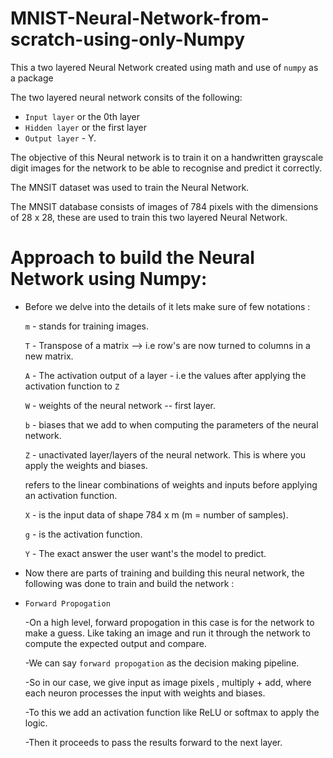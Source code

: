 # MNIST-Neural-Network-from-scratch-using-only-Numpy
This a two layered Neural Network created using math and use of `numpy` as a package

The two layered neural network consits of the following:
- `Input layer` or the 0th layer
- `Hidden layer` or the first layer
- `Output layer` - Y.

The objective of this Neural network is to train it on a handwritten grayscale digit images 
for the network to be able to recognise and predict it correctly.

The MNSIT dataset was used to train the Neural Network.

The MNSIT database consists of images of 784 pixels with the dimensions of 28 x 28, these 
are used to train this two layered Neural Network.

# Approach to build the Neural Network using Numpy:
- Before we delve into the details of it lets make sure of few notations :

    `m` - stands for training images.

    `T` - Transpose of a matrix --> i.e row's are now turned to columns in a new matrix.

    `A` - The activation output of a layer - i.e the values after applying the activation function to `Z`

    `W` - weights of the neural network -- first layer.

    `b` - biases that we add to when computing the parameters of the neural network.

    `Z` - unactivated layer/layers of the neural network. This is where you apply the weights and biases.

    refers to the linear combinations of weights and inputs before applying an activation function.

    `X` - is the input data of shape 784 x m (m = number of samples).

    `g` - is the activation function.

    `Y` - The exact answer the user want's the model to predict.

- Now there are parts of training and building this neural network, the following was done to train and build the network :

- `Forward Propogation`

    -On a high level, forward propogation in this case is for  the    network to make a guess.
    Like taking an image and run it through the network to compute the expected output and compare.

    -We can say `forward propogation` as the decision making pipeline.

    -So in our case, we give input as image pixels , multiply + add,  where each neuron processes the input with weights and biases.

    -To this we add an activation function like ReLU or softmax to apply the logic.

    -Then it proceeds to pass the results  forward to the next layer.

    














